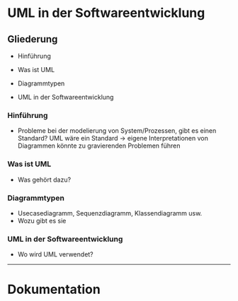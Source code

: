 # UML in der Softwareentwicklung

## Gliederung

+ Hinführung 

+ Was ist UML

+ Diagrammtypen

+ UML in der Softwareentwicklung

### Hinführung
+ Probleme bei der modelierung von System/Prozessen, gibt es einen Standard?
    UML wäre ein Standard -> eigene Interpretationen von Diagrammen könnte zu gravierenden Problemen führen 

### Was ist UML
+ Was gehört dazu?

### Diagrammtypen
+ Usecasediagramm, Sequenzdiagramm, Klassendiagramm usw.
+ Wozu gibt es sie

### UML in der Softwareentwicklung
+ Wo wird UML verwendet?

---

# Dokumentation